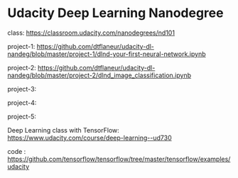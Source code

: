 # Udacity Deep Learning Nanodegree

class: https://classroom.udacity.com/nanodegrees/nd101

project-1: https://github.com/dtflaneur/udacity-dl-nandeg/blob/master/project-1/dlnd-your-first-neural-network.ipynb

project-2: https://github.com/dtflaneur/udacity-dl-nandeg/blob/master/project-2/dlnd_image_classification.ipynb

project-3:

project-4:

project-5:


Deep Learning class with TensorFlow: https://www.udacity.com/course/deep-learning--ud730

code : https://github.com/tensorflow/tensorflow/tree/master/tensorflow/examples/udacity
